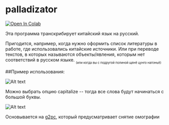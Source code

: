 # palladizator
[![Open In Colab](https://colab.research.google.com/assets/colab-badge.svg)](https://colab.research.google.com/github/liminovna/palladizator/blob/colab_version/palladizator_colab.ipynb)

Эта программа транскрибирует китайский язык на русский.

Пригодится, например, когда нужно оформить список литературы в работе, где использовались китайские источники.
Или при переводе текстов, в которых называются объекты/явления, которым нет соответствий в русском языке.
<sub><sub>(или когда вы с подругой полиной щянё цунго напэньё)<sub><sub>
 
 
 ##Пример использования:
 
 ![Alt text](https://sun9-49.userapi.com/impg/d16x_vPjuQ8Pe6JDOgRlhWLzHvd8DpzMc50Hcg/ogGBt1yBW6M.jpg?size=1257x258&quality=96&sign=a04d449a7e872c1b5be12d78bd254adc&type=album)


 Можно выбрать опцию capitalize -- тогда все слова будут начинаться с большой буквы.

![Alt text](https://sun9-52.userapi.com/impg/QXxO6YS9384CsTlqkoYlzdzEn-JIosbKSBln9A/CkdL_3ULrnY.jpg?size=1187x258&quality=96&sign=6323dea2af47c95ea736323bd8aefba0&type=album)

Основывается на [g2pc](https://github.com/Kyubyong/g2pC), который предусматривает снятие омографии
